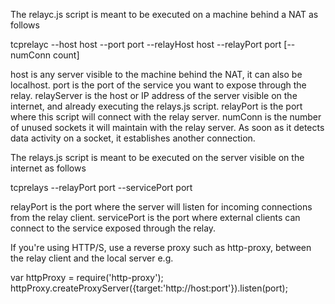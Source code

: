 The relayc.js script is meant to be executed on a machine behind a NAT as follows

tcprelayc --host host --port port --relayHost host --relayPort port [--numConn count]

host is any server visible to the machine behind the NAT, it can also be localhost. port is the port of the service you want to expose through the relay. relayServer is the host or IP address of the server visible on the internet, and already executing the relays.js script. relayPort is the port where this script will connect with the relay server. numConn is the number of unused sockets it will maintain with the relay server. As soon as it detects data activity on a socket, it establishes another connection.

The relays.js script is meant to be executed on the server visible on the internet as follows

tcprelays --relayPort port --servicePort port

relayPort is the port where the server will listen for incoming connections from the relay client. servicePort is the port where external clients can connect to the service exposed through the relay.

If you're using HTTP/S, use a reverse proxy such as http-proxy, between the relay client and the local server e.g.

var httpProxy = require('http-proxy');
httpProxy.createProxyServer({target:'http://host:port'}).listen(port);
